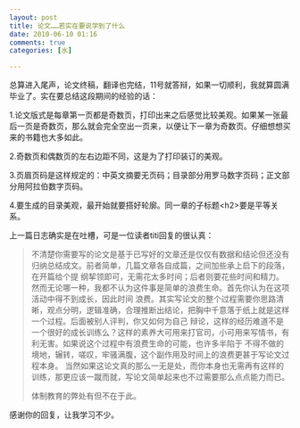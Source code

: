 ```yaml
---
layout: post
title: 论文……若实在要说学到了什么
date: 2010-06-10 01:16
comments: true
categories: [水]

---
```


总算进入尾声，论文终稿，翻译也完结，11号就答辩，如果一切顺利，我就算圆满毕业了。实在要总结这段期间的经验的话：

1.论文版式是每章第一页都是奇数页，打印出来之后感觉比较美观。如果某一张最后一页是奇数页，那么就会完全空出一页来，以便让下一章为奇数页。仔细想想买来的书籍也大多如此。

2.奇数页和偶数页的左右边距不同，这是为了打印装订的美观。

3.页眉页码是这样规定的：中英文摘要无页码；目录部分用罗马数字页码；正文部分用阿拉伯数字页码。

4.要生成的目录美观，最开始就要搭好轮廓。同一章的子标题&lt;h2&gt;要是平等关系。

上一篇日志确实是在吐槽，可是一位读者titi回复的很认真：
<blockquote>不清楚你需要写的论文是基于已写好的文章还是仅仅有数据和结论但还没有归纳总结成文。前者简单，几篇文章各自成篇，之间加些承上启下的段落，在开篇给个提 纲挈领即可，无需花太多时间；后者则要花些时间和精力。然而无论哪一种，我都不认为这件事是简单的浪费生命。首先你认为在这项活动中得不到成长，因此时间 浪费。其实写论文的整个过程需要你思路清晰，观点分明，逻辑准确，合理推断出结论，把胸中千意落于纸上就是这样一个过程。后面被别人评判，你又如何为自己 辩论，这样的经历难道不是一个很好的成长训练么？这样的素养大可用来打官司，小可用来写情书，有利无害。如果说这个过程中有浪费生命的可能，也许多半陷于 不得不做的境地，辗转，嗟叹，牢骚满腹，这个副作用及时间上的浪费更甚于写论文过程本身。  当然如果这论文真的那么一无是处，而你本身也无需再有这样的训练，那更应该一蹴而就，写论文简单起来也不过需要那么点点能力而已。

体制教育的弊处有但不在于此。</blockquote>
感谢你的回复，让我学习不少。

